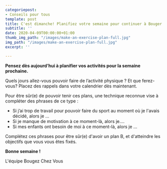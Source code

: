 ```yaml
---
categoriepost:
- Conseils pour tous
template: post
title: C'est dimanche! Planifiez votre semaine pour continuer à Bouger Chez Vous
subtitle: ''
date: 2020-04-09T00:00:00+01:00
thumb_img_path: "/images/make-an-exercise-plan-full.jpg"
img_path: "/images/make-an-exercise-plan-full.jpg"
excerpt: ''

---
```

**Pensez dès aujourd’hui à planifier vos activités pour la semaine prochaine.**

Quels jours allez-vous pouvoir faire de l’activité physique ? Et que ferez-vous? Placez des rappels dans votre calendrier dès maintenant.

Pour être sûr(e) de pouvoir tenir ces plans, une technique reconnue vise à compléter des phrases de ce type :

* Si j’ai trop de travail pour pouvoir faire du sport au moment où je l'avais décidé, alors je …
* Si je manque de motivation à ce moment-là, alors je....
* Si mes enfants ont besoin de moi à ce moment-là, alors je … 

Complétez ces phrases pour être sûr(e) d'avoir un plan B, et d'atteindre les objectifs que vous vous êtes fixés.

**Bonne semaine !**

L'équipe Bougez Chez Vous